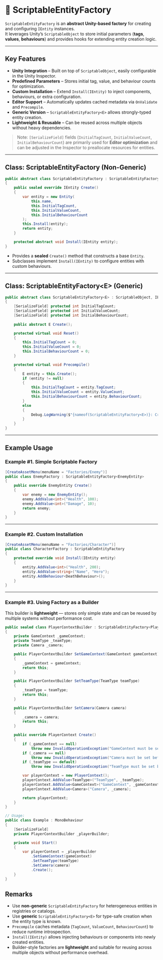 # 🧩️ ScriptableEntityFactory

`ScriptableEntityFactory` is an **abstract Unity-based factory** for creating and configuring `IEntity` instances.  
It leverages Unity’s `ScriptableObject` to store initial parameters (**tags**, **values**, **behaviours**) and provides hooks for extending entity creation logic.

---

## Key Features

- **Unity Integration** – Built on top of `ScriptableObject`, easily configurable in the Unity Inspector.
- **Predefined Parameters** – Stores initial tag, value, and behaviour counts for optimization.
- **Custom Installation** – Extend `Install(IEntity)` to inject components, behaviours, or extra configuration.
- **Editor Support** – Automatically updates cached metadata via `OnValidate` and `Precompile`.
- **Generic Version** – `ScriptableEntityFactory<E>` allows strongly-typed entity creation.
- **Lightweight & Reusable** – Can be reused across multiple objects without heavy dependencies.
> Note: `[SerializeField]` fields (`InitialTagCount`, `InitialValueCount`, `InitialBehaviourCount`) are primarily used for **Editor optimization** and can be adjusted in the Inspector to preallocate resources for entities.

---

## Class: ScriptableEntityFactory (Non-Generic)

```csharp
public abstract class ScriptableEntityFactory : ScriptableEntityFactory<IEntity>, IEntityFactory
{
    public sealed override IEntity Create()
    {
        var entity = new Entity(
            this.name,
            this.InitialTagCount,
            this.InitialValueCount,
            this.InitialBehaviourCount
        );
        this.Install(entity);
        return entity;
    }

    protected abstract void Install(IEntity entity);
}
```
- Provides a **sealed** `Create()` method that constructs a base `Entity`.
- Subclasses implement `Install(IEntity)` to configure entities with custom behaviours.

---

## Class: ScriptableEntityFactory&lt;E&gt; (Generic)
```csharp
public abstract class ScriptableEntityFactory<E> : ScriptableObject, IEntityFactory<E> where E : IEntity
{
    [SerializeField] protected int InitialTagCount;
    [SerializeField] protected int InitialValueCount;
    [SerializeField] protected int InitialBehaviourCount;
    
    public abstract E Create();

    protected virtual void Reset()
    {
        this.InitialTagCount = 0;
        this.InitialValueCount = 0;
        this.InitialBehaviourCount = 0;
    }

    protected virtual void Precompile()
    {
        E entity = this.Create();
        if (entity != null)
        {
            this.InitialTagCount = entity.TagCount;
            this.InitialValueCount = entity.ValueCount;
            this.InitialBehaviourCount = entity.BehaviourCount;
        }
        else
        {
            Debug.LogWarning($"{nameof(ScriptableEntityFactory<E>)}: Create() returned null.", this);
        }
    }
}
```
---

## Example Usage

### Example #1. Simple Scriptable Factory
```csharp
[CreateAssetMenu(menuName = "Factories/Enemy")]
public class EnemyFactory : ScriptableEntityFactory<EnemyEntity>
{
    public override EnemyEntity Create()
    {
        var enemy = new EnemyEntity();
        enemy.AddValue<int>("Health", 100);
        enemy.AddValue<int>("Damage", 10);
        return enemy;
    }
}
```
---

### Example #2. Custom Installation
```csharp
[CreateAssetMenu(menuName = "Factories/Character")]
public class CharacterFactory : ScriptableEntityFactory
{
    protected override void Install(IEntity entity)
    {
        entity.AddValue<int>("Health", 200);
        entity.AddValue<string>("Name", "Hero");
        entity.AddBehaviour<DeathBehaviour>();
    }
}
```

---

### Example #3. Using Factory as a Builder
This builder is **lightweight** — stores only simple state and can be reused by multiple systems without performance cost.

```csharp
public sealed class PlayerContextBuilder : ScriptableEntityFactory<PlayerContext>
{
    private GameContext _gameContext;
    private TeamType _teamType;
    private Camera _camera;

    public PlayerContextBuilder SetGameContext(GameContext gameContext)
    {
        _gameContext = gameContext;
        return this;
    }

    public PlayerContextBuilder SetTeamType(TeamType teamType)
    {
        _teamType = teamType;
        return this;
    }

    public PlayerContextBuilder SetCamera(Camera camera)
    {
        _camera = camera;
        return this;
    }

    public override PlayerContext Create()
    {
        if (_gameContext == null)
            throw new InvalidOperationException("GameContext must be set before creating PlayerContext.");
        if (_camera == null)
            throw new InvalidOperationException("Camera must be set before creating PlayerContext.");
        if (_teamType == default)
            throw new InvalidOperationException("TeamType must be set before creating PlayerContext.");

        var playerContext = new PlayerContext();
        playerContext.AddValue<TeamType>("TeamType", _teamType);
        playerContext.AddValue<GameContext>("GameContext", _gameContext);
        playerContext.AddValue<Camera>("Camera", _camera);

        return playerContext;
    }
}
```

```csharp
// Usage:
public class Example : MonoBehaviour 
{
    [SerializeField] 
    private PlayerContextBuilder _playerBuilder;

    private void Start()
    {
        var playerContext = _playerBuilder
            .SetGameContext(gameContext)
            .SetTeamType(teamType)
            .SetCamera(camera)
            .Create();
    }
}
```

## Remarks
- Use **non-generic** `ScriptableEntityFactory` for heterogeneous entities in registries or catalogs.
- Use **generic** `ScriptableEntityFactory<E>` for type-safe creation when the entity type is known.
- `Precompile` caches metadata (`TagCount`, `ValueCount`, `BehaviourCount`) to reduce runtime introspection.
- `Install(IEntity)` allows injecting behaviours or components into newly created entities.
- Builder-style factories are **lightweight** and suitable for reusing across multiple objects without performance overhead.  
